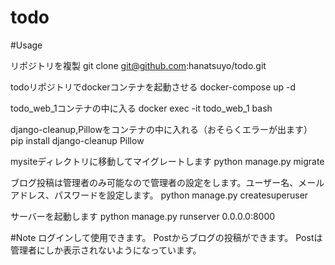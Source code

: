 # todo

#Usage

リポジトリを複製
git clone git@github.com:hanatsuyo/todo.git

todoリポジトリでdockerコンテナを起動させる
docker-compose up -d

todo_web_1コンテナの中に入る
docker exec -it todo_web_1 bash 

django-cleanup,Pillowをコンテナの中に入れる（おそらくエラーが出ます）
pip install django-cleanup Pillow

mysiteディレクトリに移動してマイグレートします
python manage.py migrate

ブログ投稿は管理者のみ可能なので管理者の設定をします。ユーザー名、メールアドレス、パスワードを設定します。
python manage.py createsuperuser

サーバーを起動します
python manage.py runserver 0.0.0.0:8000

#Note
ログインして使用できます。
Postからブログの投稿ができます。
Postは管理者にしか表示されないようになっています。


